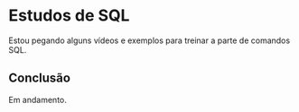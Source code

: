# Estudos de SQL
Estou pegando alguns vídeos e exemplos para treinar a parte de comandos SQL.

## Conclusão
Em andamento.
